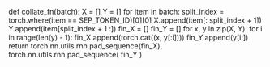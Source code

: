 def collate_fn(batch):
    X = []
    Y = []
    for item in batch:
        split_index = torch.where(item == SEP_TOKEN_ID)[0][0]
        X.append(item[: split_index + 1])
        Y.append(item[split_index + 1 :])
    fin_X = []
    fin_Y = []
    for x, y in zip(X, Y):
        for i in range(len(y) - 1):
            fin_X.append(torch.cat((x, y[:i])))
            fin_Y.append(y[i:])
    return torch.nn.utils.rnn.pad_sequence(fin_X), torch.nn.utils.rnn.pad_sequence(
        fin_Y
    )
